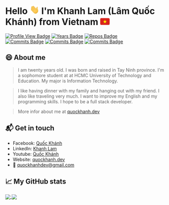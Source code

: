# Hello <img src="https://raw.githubusercontent.com/quockhanhtn/quockhanhtn/master/images/hi.gif" width="30"> I'm Khanh Lam (Lâm Quốc Khánh) from Vietnam <img src="https://raw.githubusercontent.com/quockhanhtn/quockhanhtn/master/images/vietnam_flag.gif" width="30">

[![Profile View Badge](https://komarev.com/ghpvc/?username=quockhanhtn)](https://badges.pufler.dev)
[![Years Badge](https://badges.pufler.dev/years/quockhanhtn)](https://badges.pufler.dev)
[![Repos Badge](https://badges.pufler.dev/repos/quockhanhtn)](https://badges.pufler.dev) <br>
[![Commits Badge](https://badges.pufler.dev/commits/all/quockhanhtn)](https://badges.pufler.dev)
[![Commits Badge](https://badges.pufler.dev/commits/yearly/quockhanhtn)](https://badges.pufler.dev)
[![Commits Badge](https://badges.pufler.dev/commits/monthly/quockhanhtn)](https://badges.pufler.dev)


## 😄 About me

> I am twenty years old. I was born and raised in Tay Ninh province. I'm a sophomore student at at HCMC University of Technology and Education. My major is Information Technology.

>I like having dinner with my family and hanging out with my friend. I also like traveling very much. I want to improve my English and my programming skills. I hope to be a full stack developer.

>More infor about me at [quockhanh.dev][0.4]

## 📬 Get in touch
- Facebook: [Quốc Khánh][0.1]
- LinkedIn: [Khanh Lam][0.2]
- Youtube: [Quốc Khánh][0.3]
- Website: [quockhanh.dev][0.4]
- &#x1F4E7; [quockhanhdev@gmail.com][0.5]



## &#x1f4c8; My GitHub stats
<!--
https://github.com/anuraghazra/github-readme-stats#github-extra-pins

<a href="https://github.com/quockhanhtn/quockhanhtn">
  <img align="center" src="https://github-readme-stats.vercel.app/api/top-langs/?username=quockhanhtn&layout=compact&title_color=eb1f6a&icon_color=e28905&text_color=f1f1eb&bg_color=272822"/>
 </a>
 -->

<a href="https://github.com/quockhanhtn/quockhanhtn">
  <img align="center" src="https://github-readme-stats.vercel.app/api/top-langs/?username=quockhanhtn&layout=compact"/>
 </a>

<a href="https://github.com/quockhanhtn/quockhanhtn">
  <!--Options: &hide=stars,commits,prs,issues,contribs-->
  <img align="center" src="https://github-readme-stats.vercel.app/api?username=quockhanhtn&show_icons=true&hide=prs" />
</a>


[hi_gif]: https://raw.githubusercontent.com/quockhanhtn/quockhanhtn/master/images/hi.gif
[viet_nam_flag_gif]: https://raw.githubusercontent.com/quockhanhtn/quockhanhtn/master/images/vietnam_flag.gif



[0]: https://github.com/quockhanhtn/quockhanhtn/blob/master/img/vietnam_flag.png
[0.1]: http://facebook.com/profile.php?id=100004367534716
[0.2]: https://www.linkedin.com/in/lamquockhanh
[0.3]: https://www.youtube.com/channel/UCmhjCVQCe69Z68Fc6zsifAQ
[0.4]: https://quockhanh.dev
[0.5]: mailto:quockhanhdev@gmail.com


[1.1]: https://github.com/quockhanhtn/LibraryManager
[1.2]: https://github.com/quockhanhtn/KDrawing
[1.3]: https://github.com/quockhanhtn/LibraryManagerDatabaseVersion
